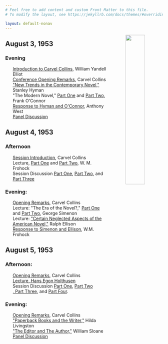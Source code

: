 ```yaml
---
# Feel free to add content and custom Front Matter to this file.
# To modify the layout, see https://jekyllrb.com/docs/themes/#overriding-theme-defaults

layout: default-nonav
---
```

<p align="center"><img align="right" width="35%" height="35%" src="fullsizeoutput_1950e.jpeg"/></p>

## August 3, 1953
### Evening
<ul style="list-style-type:none;">
<li style="list-style-type:none;"><a href="https://tanyaclement.github.io/harvard1953/august-3-evening-part-one">Introduction to Carvel Collins</a>, William Yandell Elliot</li> 
<li style="list-style-type:none;"><a href="https://tanyaclement.github.io/harvard1953/august-3-evening-part-one">Conference Opening Remarks</a>, Carvel Collins</li>
<li style="list-style-type:none;"><a href="https://tanyaclement.github.io/harvard1953/august-3-evening-part-one">"New Trends in the Contemporary Novel,"</a> Stanley Hyman</li> 
<li style="list-style-type:none;">"The Modern Novel," <a href="https://tanyaclement.github.io/harvard1953/august-3-evening-part-one">Part One</a> and <a href="https://tanyaclement.github.io/harvard1953/august-3-evening-part-two">Part Two</a>, Frank O'Connor 
 </li>
 <li style="list-style-type:none;"><a href="https://tanyaclement.github.io/harvard1953/august-3-evening-part-two">Response to Hyman and O'Connor</a>, Anthony West</li>
<li style="list-style-type:none;"><a href="https://tanyaclement.github.io/harvard1953/august-3-evening-part-two">Panel Discussion</a></li>
</ul>

## August 4, 1953
### Afternoon
<ul style="list-style-type: none;"><li style="list-style-type: none;"><a href="https://tanyaclement.github.io/harvard1953/august-4-afternoon-part-one">Session Introduction</a>, Carvel Collins</li>
<li style="list-style-type: none;">Lecture, <a href="https://tanyaclement.github.io/harvard1953/august-4-afternoon-part-one">Part One</a> and <a href="https://tanyaclement.github.io/harvard1953/august-4-afternoon-part-two">Part Two</a>, W. M. Frohock</li>
<li style="list-style-type: none;">Session Discussion <a href="https://tanyaclement.github.io/harvard1953/august-4-afternoon-part-two">Part One</a>, <a href="https://tanyaclement.github.io/harvard1953/august-4-afternoon-part-three">Part Two</a>, and <a href="https://tanyaclement.github.io/harvard1953/august-4-afternoon-part-four">Part Three</a> 
 </li>

</ul>

### Evening:
<ul style="list-style-type: none;">
<li><a href="https://tanyaclement.github.io/harvard1953/august-4-evening-part-one">Opening Remarks</a>,	Carvel Collins</li>
<li>Lecture: "The Era of the Novel?," <a href="https://tanyaclement.github.io/harvard1953/august-4-evening-part-one">Part One</a> and <a href="https://tanyaclement.github.io/harvard1953/august-4-evening-part-two">Part Two</a>, George Simenon</li>
<li>Lecture: <a href="https://tanyaclement.github.io/harvard1953/august-4-evening-part-two">"Certain Neglected Aspects of the American Novel,"</a> Ralph Ellison</li> 
<li><a href="https://tanyaclement.github.io/harvard1953/august-4-evening-part-three">Response to Simenon and Ellison</a>, W.M. Frohock</li> </ul>
 
## August 5, 1953
### Afternoon: 
<ul style="list-style-type: none;">
<li><a href="https://tanyaclement.github.io/harvard1953/august-5-afternoon-part-one">Opening Remarks</a>, Carvel Collins</li>
<li><a href="https://tanyaclement.github.io/harvard1953/august-5-afternoon-part-one">Lecture, Hans Egon Holthusen</a></li>
<li>Session Discussion <a href="https://tanyaclement.github.io/harvard1953/august-5-afternoon-part-one">Part One</a>, <a href="https://tanyaclement.github.io/harvard1953/august-5-afternoon-part-two">Part Two</li>, <a href="https://tanyaclement.github.io/harvard1953/august-5-afternoon-part-three">Part Three</a>, and <a href="https://tanyaclement.github.io/harvard1953/august-5-afternoon-part-four">Part Four</a>. </ul>

### Evening: 
<ul style="list-style-type: none;">
<li><a href="https://tanyaclement.github.io/harvard1953/august-5-evening-part-one">Opening Remarks</a>, Carvel Collins	</li>
<li><a href="https://tanyaclement.github.io/harvard1953/august-5-evening-part-one">"Paperback Books and the Writer,"</a> Hilda Livingston</li>
<li><a href="https://tanyaclement.github.io/harvard1953/august-5-evening-part-one">"The Editor and The Author,"</a> William Sloane</li>
<li><a href="https://tanyaclement.github.io/harvard1953/august-5-evening-part-two">Panel Discussion</a></li> </ul>
